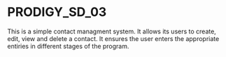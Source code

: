 # PRODIGY_SD_03
This is a simple contact managment system. It allows its users to create, edit, view and delete a contact. It ensures the user enters the appropriate entiries in different stages of the program. 
